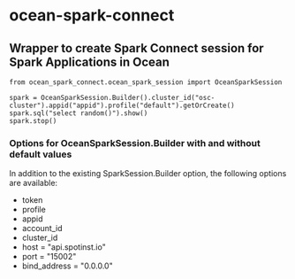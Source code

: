# ocean-spark-connect
## Wrapper to create Spark Connect session for Spark Applications in Ocean

```
from ocean_spark_connect.ocean_spark_session import OceanSparkSession

spark = OceanSparkSession.Builder().cluster_id("osc-cluster").appid("appid").profile("default").getOrCreate()
spark.sql("select random()").show()
spark.stop()
```

### Options for OceanSparkSession.Builder with and without default values

In addition to the existing SparkSession.Builder option, the following options are available:

* token
* profile
* appid
* account_id
* cluster_id
* host = "api.spotinst.io"
* port = "15002"
* bind_address = "0.0.0.0"